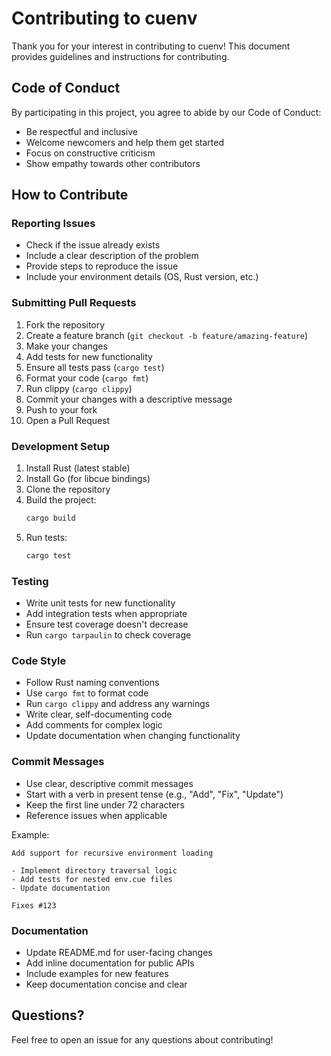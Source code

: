 # Contributing to cuenv

Thank you for your interest in contributing to cuenv! This document provides guidelines and instructions for contributing.

## Code of Conduct

By participating in this project, you agree to abide by our Code of Conduct:
- Be respectful and inclusive
- Welcome newcomers and help them get started
- Focus on constructive criticism
- Show empathy towards other contributors

## How to Contribute

### Reporting Issues

- Check if the issue already exists
- Include a clear description of the problem
- Provide steps to reproduce the issue
- Include your environment details (OS, Rust version, etc.)

### Submitting Pull Requests

1. Fork the repository
2. Create a feature branch (`git checkout -b feature/amazing-feature`)
3. Make your changes
4. Add tests for new functionality
5. Ensure all tests pass (`cargo test`)
6. Format your code (`cargo fmt`)
7. Run clippy (`cargo clippy`)
8. Commit your changes with a descriptive message
9. Push to your fork
10. Open a Pull Request

### Development Setup

1. Install Rust (latest stable)
2. Install Go (for libcue bindings)
3. Clone the repository
4. Build the project:
   ```bash
   cargo build
   ```
5. Run tests:
   ```bash
   cargo test
   ```

### Testing

- Write unit tests for new functionality
- Add integration tests when appropriate
- Ensure test coverage doesn't decrease
- Run `cargo tarpaulin` to check coverage

### Code Style

- Follow Rust naming conventions
- Use `cargo fmt` to format code
- Run `cargo clippy` and address any warnings
- Write clear, self-documenting code
- Add comments for complex logic
- Update documentation when changing functionality

### Commit Messages

- Use clear, descriptive commit messages
- Start with a verb in present tense (e.g., "Add", "Fix", "Update")
- Keep the first line under 72 characters
- Reference issues when applicable

Example:
```
Add support for recursive environment loading

- Implement directory traversal logic
- Add tests for nested env.cue files
- Update documentation

Fixes #123
```

### Documentation

- Update README.md for user-facing changes
- Add inline documentation for public APIs
- Include examples for new features
- Keep documentation concise and clear

## Questions?

Feel free to open an issue for any questions about contributing!